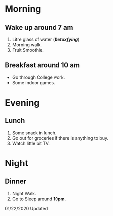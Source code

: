 # Morning 
## Wake up around 7 am
1. Litre glass of water (***Detoxfying***)
2. Morning walk.
3. Fruit Smoothie. 
## Breakfast around 10 am
- Go through College work.
- Some indoor games.
# Evening
## Lunch
1. Some snack in lunch.
2. Go out for groceries if there is anything to buy.
3. Watch little bit TV.
# Night
## Dinner
1. Night Walk.
2. Go to Sleep around **10pm**.

01/22/2020 Updated